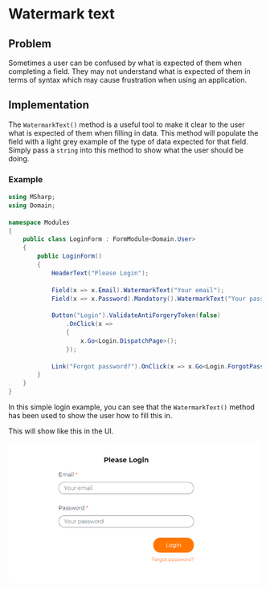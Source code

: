 # Watermark text

## Problem

Sometimes a user can be confused by what is expected of them when completing a field.  They may not understand what is expected of them in terms of syntax which may cause frustration when using an application.

## Implementation

The `WatermarkText()` method is a useful tool to make it clear to the user what is expected of them when filling in data.  This method will populate the field with a light grey example of the type of data expected for that field.  Simply pass a `string` into this method to show what the user should be doing.

### Example

```csharp
using MSharp;
using Domain;

namespace Modules
{
    public class LoginForm : FormModule<Domain.User>
    {
        public LoginForm()
        { 
            HeaderText("Please Login");

            Field(x => x.Email).WatermarkText("Your email");
            Field(x => x.Password).Mandatory().WatermarkText("Your password");

            Button("Login").ValidateAntiForgeryToken(false)
                .OnClick(x =>
                {
                    x.Go<Login.DispatchPage>();
                });

            Link("Forgot password?").OnClick(x => x.Go<Login.ForgotPasswordPage>());
        }
    }
}
```

In this simple login example, you can see that the `WatermarkText()` method has been used to show the user how to fill this in.

This will show like this in the UI.

![Login form](images/loginForm.PNG)